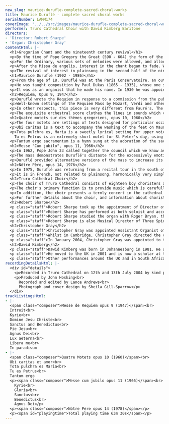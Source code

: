 ```yaml
---
new_slug: maurice-durufle-complete-sacred-choral-works
title: Maurice Duruflé - complete sacred choral works
serialNumber: LAMM174
coverImage: "../../src/images/maurice-durufle-complete-sacred-choral-works.jpg"
performer: Truro Cathedral Choir with Dawid Kimberg Baritone
directors:
- 'Director: Robert Sharpe'
- 'Organ: Christopher Gray'
contentHtml: |-
  <h1>Gregorian Chant and the nineteenth century revival</h1>
  <p>By the time of Pope Gregory the Great (590 - 604) the form of the Mass was more or less settled. The sung parts consisted of the Ordinary, which remained constant every day, and the Proper, texts appropriate to the events or to the Saints to be commemorated at the services for each day of the year. It was Gregory's wish to regularise the music sung at the Mass and at other ceremonies throughout the Western church, associating a set melody, to be sung in unison and unaccompanied, for each Proper text.</p>
  <p>For the Ordinary, various sets of melodies were allowed, and allocated to various times of the year, and these melodies continued to be written throughout the medieval period. Thus we have the services named, for instance, Orbis factor (10th century), Cum jubilo (12th century, for feast days of the Blessed Virgin Mary), and, as a very late example, De angelis (about 1500).</p>
  <p>After the Missa de angelis, interest in the chant began to fade. With the rise of polyphonic music, singers and congregations became more accustomed to music with a regular beat, and the various scales - modes - in which plainchant was written gradually gave way to just two, major and minor. Plainchant was still sung, but the repertoire shrank to just a few well-known melodies, and these were often heard in a bowdlerised form, greatly simplified and with ironed-out rhythms.</p>
  <p>The revival of interest in plainsong in the second half of the nineteenth century will always be attributed to the researches of Dom Joseph Pothier and the Benedictine monks of the Abbey of Solesmes. Plainsong study quickly became a French speciality, at centres such as the choir school at Rouen where Duruflé received his early education. French organists realised that the flexible rhythms and memorable outlines of the chant were a perfect basis for organ compositions and improvisations. One of the first great exponents of this art was Charles Tournemire (1870 - 1939), the organist of Sainte Clotilde in Paris.</p>
  <h1>Maurice Duruflé (1902 - 1986)</h1>
  <p>From the age of 18, Duruflé was at the Paris Conservatoire, an outstandingly gifted and promising student. He won the first prizes in harmony, fugue, composition and organ playing. During this time he deputised for Tournemire at Ste Clotilde and over the years spent many hours in transcribing Tournemire's recorded plainsong improvisations. He also deputised for Louis Vierne (1870 - 1937) at Nôtre Dame, learning from him a very different style of organ composition, vivid in melody, harmony and rhythm and especially in its masterly use of structure.</p>
  <p>He was taught composition by Paul Dukas (1865 - 1935), whose one single well-known piece, the symphonic poem L'apprenti sorcier shows an incredible mastery of the colours of the orchestra. Dukas was a slow and painstaking composer, remarkably lacking in self-confidence, who destroyed almost all his music. Like his teacher, Duruflé was also a slow composer, constantly revising his work. He likewise produced only one great orchestral work, the brilliant, exotic Trois dances (opus 6, 1932).</p>
  <p>It was as an organist that he made his name. In 1930 he was appointed organist of St-Etienne-du-Mont, the great renaissance church in the Latin Quarter of Paris, from 1953 sharing the post with his wife Marie-Madeleine Chevalier-Duruflé. He was in great demand as a recitalist around the world, especially in the USA, and as a teacher; perhaps the greatest ever teacher of improvisation.</p>
  <h2>Requiem, Opus 9, 1947</h2>
  <p>Duruflé wrote the Requiem in response to a commission from the publishers Durand &amp; Cie for a choral and orchestral work. This was an act of faith on their part, since he had never so far written any vocal music. He had been working on some organ fantasias based on Gregorian themes, including some on the music of the Missa pro defunctis, and decided to convert them into a choral setting.</p>
  <p>Well-known settings of the Requiem Mass by Mozart, Verdi and others usually have at their heart the sequence Dies Irae but, following the cue of Gabriel Fauré, Duruflé clearly did not think that a long medieval poem about eternal damnation was suitable for a 20th century funeral service. Nevertheless, these pieces are genuine liturgical music, unlike many modern works under the name of Requiem.</p>
  <p>In other respects, this piece is very different from Fauré's. The great majority of the sung lines in the Duruflé are original plainsong melodies, the one exception being at Dies Illa in the dark eighth movement, when "an original musical fabric inspired by the text takes over completely". The springing rhythms of the melodies are carefully preserved: in the composer's own words, "In general, I have attempted to penetrate to the essence of Gregorian style and have attempted to reconcile, as far as possible, the very flexible Gregorian rhythms as established by the Benedictines of Solesmes with the exigencies of modern notation".</p>
  <p>The exquisite orchestral score clothes the lines in sounds which vary from ethereal to earthy, from ecstatic to powerfully ominous. He makes particularly striking use of the woodwind choirs, including the plangent tones of the bass clarinet and two cors anglais. The alternative organ score which Duruflé provided uses to the full the varied colours of the French romantic organ, and the outstanding 1888 Willis organ at Truro Cathedral is very French in style. Much later, in the 1960s, Duruflé wrote a third (and a fourth) accompaniment, for organ and strings, with optional trumpets and timpani, but always considered these inferior to the original scores.</p>
  <h2>Quatre motets sur des thèmes gregoriens, opus 10, 1960</h2>
  <p>The four motets are settings of texts designed for particular occasions in the church year.</p>
  <p>Ubi caritas is a text to accompany the washing of the feet on Maundy Thursday, commemorating Christ's action in washing his disciples' feet on the night he was betrayed. The plainsong melody is set in the alto part, with a simple syllabic accompaniment from the other voices.</p>
  <p>Tota pulchra es, Maria is a sweetly lyrical setting for upper voices of a text in honour of Christ's mother, particularly associated with the feast of the Assumption.<br>
    Tu es Petrus is an extremely short motet for St Peter's day, using the theme in a very tight polyphonic structure, the whole effect being rocklike and boisterous. This is an important text for the Catholic Church, establishing the supremacy of Peter, and hence of the Roman church, at the centre of Christendom.</p>
  <p>Tantum ergo sacramentum is a hymn sung at the adoration of the sacrament at Benediction, particularly on the feast of Corpus Christi. Unusually, the simple plainsong theme in the treble part is followed canonically by a decorated version of the theme in the tenor.</p>
  <h2>Messe "Cum jubilo", opus 11, 1966</h2>
  <p>In 1962, Pope John 23 called together the council which we know as Vatican II. Many of the changes made by the council were welcome and necessary, but they effectively brought to an end (at least for a time) the traditional ceremonial worship with choral music, Latin and plainsong. The mass setting "Cum jubilo" therefore cannot have been intended for public worship. It was composed at the request of the director of the Gregorian Institute of Paris, Auguste Le Guennant, and scored for solo voice with organ.</p>
  <p>The mass demonstrates Duruflé's distaste for the excessively emotional music which he felt had beset the church in the past hundred years. It uses the plainsong themes with great delicacy and clothes them with an organ part of amazing variety - contrast the outburst of joy at the beginning of the Gloria with the ethereal questing in the Benedictus.</p>
  <p>Duruflé provided alternative versions of the mass to increase its usefulness, with a unison choir of men's voices, accompanied by either organ and strings or by a small orchestra.</p>
  <h2>Nôtre Père, opus 14, 1976</h2>
  <p>In 1975, Duruflé was returning from a recital tour in the south of France with his wife when they had a horrific motor accident, from which he was never to recover. His playing career was at an end, though Marie-Madeleine was able to continue to teach and to play until her death in 1999. His only composition after the accident was the little setting of the Lord's Prayer with which this recording ends.</p>
  <p>It is in French, not related to plainsong, harmonically very simple, entirely syllabic; it fulfils exactly the requirements of the new liturgy. And yet it has a sweetness and honesty of expression that is very difficult to find in popular church music. Typically, he wrote it (or rather, dictated it) in two separate forms, one for four part choir and the one for solo voice with organ performed here by the trebles of the Cathedral choir.</p>
  <h2>Truro Cathedral Choir</h2>
  <p>The choir of Truro Cathedral consists of eighteen boy choristers and twelve gentlemen. At the present time, there are eight lay vicars and four choral scholars; the lay vicars reside locally and have employment in or around Truro in addition to their duties at the cathedral, and the choral scholars spend a year in Truro either before or after higher education. The choristers are all educated at Polwhele House School, to which they receive generous scholarships from the cathedral.</p>
  <p>The choir's primary function is to provide music which is carefully integrated with the magnificent ceremonial and liturgical excellence which characterises the cathedral's worship. Each week there are six choral services, usually with the full choir, comprising Sung Mass and Evensong each Sunday and either Evensong or Solemn Mass on four weekdays. The music for these services is chosen to complement the liturgical themes of each season or festival.</p>
  <p>In addition, the choir presents a termly concert in the cathedral and regularly sings in other venues around the Duchy of Cornwall, carrying the mission of the cathedral out into the diocese. The choristers take part in a flourishing outreach project each term, going out to local schools with their music before hosting the school choirs for a concert of their own in the cathedral. The choir records and broadcasts regularly and undertakes a major international tour every two years or so. During 2004, they toured Austria, Switzerland, Lichtenstein and Germany and plans for 2005 include a major tour to South Africa.</p>
  <p>For further details about the choir, and information about choristerships and choral scholarships, visit their <a href="https://web.archive.org/web/20120720022614/http://www.trurocathedral.org.uk/"> website</a>.</p>
  <h2>Robert Sharpe</h2>
  <p class="staff">Robert Sharpe took up the appointment of Director of Music and Organist of Truro Cathedral in September 2002, having previously held the post of Assistant Organist at Lichfield Cathedral. Prior to this, he held organ scholarships at St Albans Abbey, working with Barry Rose, and at Exeter College, Oxford, where he was responsible for training the men and boys choir.</p>
  <p class="staff">Robert Sharpe has performed as both soloist and accompanist on television and radio, and in many parts of Europe and the USA, working with Andrew Lumsden and the choir of Lichfield Cathedral and with Paul Spicer and the Birmingham Bach Choir. He has released various organ recordings in recent years which have been well-received by the critics.</p>
  <p class="staff">Robert Sharpe studied the organ with Roger Bryan, the late Nicholas Danby and with David Sanger and performs frequently in concert. With the choir of Truro Cathedral, he directed a recording of Christmas music, <a href="king.htm">When He is King</a> and another of music for Lent, <a href="bread.htm">Living Bread</a>.</p>
  <p class="staff">Robert Sharpe is also Musical Director of Three Spires Singers and Orchestra with whom he recently released a live recording of a new major choral work by British composer Paul Spicer, Easter Oratorio.</p>
  <h2>Christopher Gray</h2>
  <p class="staff">Christopher Gray was appointed Assistant Organist of Truro Cathedral in September 2000, having previously held organ scholarships at Pembroke College, Cambridge and at Guildford Cathedral. Born in Bangor, Northern Ireland, he was a boy chorister with the Gryphon Consort and subsequently Assistant Organist at St George's Church, Belfast. During this period, he accompanied the choir on three recordings.</p>
  <p class="staff">Whilst in Cambridge, Christopher Gray directed the choir of Pembroke College and undertook concerts and tours both in this country and in Switzerland, Finland, Estonia, Northern Ireland and Japan. He studied the organ with David Sanger and Nicolas Kynaston and subsequently with Margaret Phillips at the Royal College of Music where he was a prizewinner. At Truro, he has appeared many times with the cathedral choir on radio and television.</p>
  <p class="staff">In January 2004, Christopher Gray was appointed to the new full-time post of Assistant Director of Music at Truro Cathedral. He is also conductor of the Cornwall County Junior Choir and of St Mary's Singers, the cathedral's voluntary choir.</p>
  <h2>Dawid Kimberg</h2>
  <p class="staff">Dawid Kimberg was born in Johannesburg in 1981. He showed an interest in music from a young age and subsequently attended the Drakensberg Boys' Choir School. He excelled as a young soloist and toured extensively with the choir to five continents. At the age of 18 he appeared with the Johannesburg Festival Orchestra for performances of the Messiah by Handel and Nelson Mass by Haydn.</p>
  <p class="staff">He moved to the UK in 2001 and is now a scholar at the Royal College of Music where he studies with Ryland Davies. Last year he performed in Bach's Weinachts Oratorium at St John's Smith Square under the direction of Peter Schreier. He also performed the Missa Solemnis by Beethoven in Wells Cathedral with the London Mozart Players.</p>
  <p class="staff">Other performances around the UK and in South Africa include the St John Passion, St. Matthew Passion, Magnificat in D and the Mass in B minor by Bach, Messiah, Mozart's Requiem, Carmina Burana by Carl Orff and Puccini's Messe di Gloria. He has recently performed in the opera Parthenogenesis by James MacMillan in Canterbury Cathedral under the direction of Nicholas Cleobury, in the presence of the composer and the Archbishop of Canterbury. Dawid recently gave his first performance of Die Schöne Müllerin in the Mitchell Hall in Aberdeen. Future appearances include Porgy in George Gershwin's Porgy and Bess and the Cantor in Ernest Bloch's Sacred Service.</p>
recordingDetailsHtml: |-
  <div id="details">
    <p>Recorded in Truro Cathedral on 12th and 13th July 2004 by kind permission of the Chapter</p>
    <p>Produced by John Hosking<br>
      Recorded and edited by Lance Andrews<br>
      Photograph and cover design by Sheila Gill-Sparrow</p>
  </div>
trackListingsHtml:
- |-
  <span class="composer">Messe de Requiem opus 9 (1947)</span><br>
  Introit<br>
  Kyrie<br>
  Domine Jesu Christe<br>
  Sanctus and Benedictus<br>
  Pie Jesu<br>
  Agnus Dei<br>
  Lux aeterna<br>
  Libera me<br>
  In paradisum
- |-
  <span class="composer">Quatre Motets opus 10 (1960)</span><br>
  Ubi caritas et amor<br>
  Tota pulchra es Maria<br>
  Tu es Petrus<br>
  Tantum ergo
  <p><span class="composer">Messe cum jubilo opus 11 (1966)</span><br>
    Kyrie<br>
    Gloria<br>
    Sanctus<br>
    Benedictus<br>
    Agnus Dei</p>
  <p><span class="composer">Nôtre Père opus 14 (1978)</span></p>
  <p><span id="playingtime">Total playing time 63m 30s</span></p>
---
```


